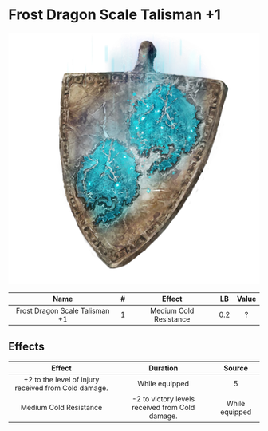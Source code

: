 # Frost Dragon Scale Talisman +1

![Copyrighted Image](FrostDragonScaleTalisman+1.png)





|              Name              | # |         Effect         | LB | Value |
| :----------------------------: | :-: | :--------------------: | :-: | :---: |
| Frost Dragon Scale Talisman +1 | 1 | Medium Cold Resistance | 0.2 |   ?   |

## Effects

|                        Effect                        |                    Duration                    | Source |
| :--------------------------------------------------: | :---------------------------------------------: | :------------: |
| +2 to the level of injury received from Cold damage. |                 While equipped                 |       5       |
|                Medium Cold Resistance                | -2 to victory levels received from Cold damage. | While equipped |
